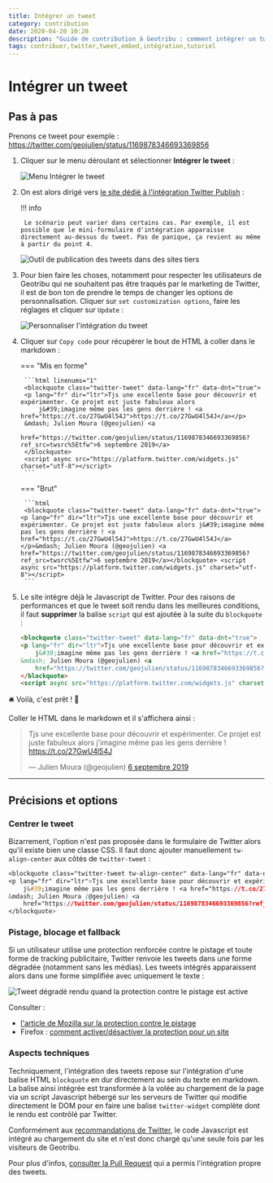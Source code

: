 ```yaml
---
title: Intégrer un tweet
category: contribution
date: 2020-04-20 10:20
description: "Guide de contribution à Geotribu : comment intégrer un tweet dans un contenu en Markdown."
tags: contribuer,twitter,tweet,embed,intégration,tutoriel
---
```


# Intégrer un tweet

## Pas à pas

Prenons ce tweet pour exemple : <https://twitter.com/geojulien/status/1169878346693369856>

1. Cliquer sur le menu déroulant et sélectionner **Intégrer le tweet** :

    ![Menu Intégrer le tweet](https://cdn.geotribu.fr/img/internal/contribution/twitter/embed_tweet_menu.png)

2. On est alors dirigé vers [le site dédié à l'intégration Twitter Publish](https://publish.twitter.com/) :

    !!! info

        Le scénario peut varier dans certains cas. Par exemple, il est possible que le mini-formulaire d'intégration apparaisse directement au-dessus du tweet. Pas de panique, ça revient au même à partir du point 4.

    ![Outil de publication des tweets dans des sites tiers](https://cdn.geotribu.fr/img/internal/contribution/twitter/embed_tweet_publish_website.png)

3. Pour bien faire les choses, notamment pour respecter les utilisateurs de Geotribu qui ne souhaitent pas être traqués par le marketing de Twitter, il est de bon ton de prendre le temps de changer les options de personnalisation. Cliquer sur `set customization options`, faire les réglages et cliquer sur `Update` :

    ![Personnaliser l'intégration du tweet](https://cdn.geotribu.fr/img/internal/contribution/twitter/embed_tweet_publish_custom.png)

4. Cliquer sur `Copy code` pour récupérer le bout de HTML à coller dans le markdown :

    === "Mis en forme"

        ```html linenums="1"
        <blockquote class="twitter-tweet" data-lang="fr" data-dnt="true">
        <p lang="fr" dir="ltr">Tjs une excellente base pour découvrir et expérimenter. Ce projet est juste fabuleux alors
            j&#39;imagine même pas les gens derrière ! <a href="https://t.co/27GwU4l54J">https://t.co/27GwU4l54J</a></p>
        &mdash; Julien Moura (@geojulien) <a
            href="https://twitter.com/geojulien/status/1169878346693369856?ref_src=twsrc%5Etfw">6 septembre 2019</a>
        </blockquote>
        <script async src="https://platform.twitter.com/widgets.js" charset="utf-8"></script>
        ```

    === "Brut"

        ```html
        <blockquote class="twitter-tweet" data-lang="fr" data-dnt="true"><p lang="fr" dir="ltr">Tjs une excellente base pour découvrir et expérimenter. Ce projet est juste fabuleux alors j&#39;imagine même pas les gens derrière ! <a href="https://t.co/27GwU4l54J">https://t.co/27GwU4l54J</a></p>&mdash; Julien Moura (@geojulien) <a href="https://twitter.com/geojulien/status/1169878346693369856?ref_src=twsrc%5Etfw">6 septembre 2019</a></blockquote> <script async src="https://platform.twitter.com/widgets.js" charset="utf-8"></script>
        ```

5. Le site intègre déjà le Javascript de Twitter. Pour des raisons de performances et que le tweet soit rendu dans les meilleures conditions, il faut **supprimer** la balise `script` qui est ajoutée à la suite du `blockquote` :

    ```html hl_lines="7" linenums="1"
    <blockquote class="twitter-tweet" data-lang="fr" data-dnt="true">
    <p lang="fr" dir="ltr">Tjs une excellente base pour découvrir et expérimenter. Ce projet est juste fabuleux alors
        j&#39;imagine même pas les gens derrière ! <a href="https://t.co/27GwU4l54J">https://t.co/27GwU4l54J</a></p>
    &mdash; Julien Moura (@geojulien) <a
        href="https://twitter.com/geojulien/status/1169878346693369856?ref_src=twsrc%5Etfw">6 septembre 2019</a>
    </blockquote>
    <script async src="https://platform.twitter.com/widgets.js" charset="utf-8"></script>
    ```

:bellhop_bell: Voilà, c'est prêt ! :tada:

Coller le HTML dans le markdown et il s'affichera ainsi :

<blockquote class="twitter-tweet" data-lang="fr" data-dnt="true">
<p lang="fr" dir="ltr">Tjs une excellente base pour découvrir et expérimenter. Ce projet est juste fabuleux alors
    j&#39;imagine même pas les gens derrière ! <a href="https://t.co/27GwU4l54J">https://t.co/27GwU4l54J</a></p>
&mdash; Julien Moura (@geojulien) <a
    href="https://twitter.com/geojulien/status/1169878346693369856?ref_src=twsrc%5Etfw">6 septembre 2019</a>
</blockquote>

----

## Précisions et options

### Centrer le tweet

Bizarrement, l'option n'est pas proposée dans le formulaire de Twitter alors qu'il existe bien une classe CSS. Il faut donc ajouter manuellement `tw-align-center` aux côtés de `twitter-tweet` :

```css hl_lines="1" linenums="1"
<blockquote class="twitter-tweet tw-align-center" data-lang="fr" data-dnt="true">
<p lang="fr" dir="ltr">Tjs une excellente base pour découvrir et expérimenter. Ce projet est juste fabuleux alors
    j&#39;imagine même pas les gens derrière ! <a href="https://t.co/27GwU4l54J">https://t.co/27GwU4l54J</a></p>
&mdash; Julien Moura (@geojulien) <a
    href="https://twitter.com/geojulien/status/1169878346693369856?ref_src=twsrc%5Etfw">6 septembre 2019</a>
</blockquote>
```

### Pistage, blocage et fallback

Si un utilisateur utilise une protection renforcée contre le pistage et toute forme de tracking publicitaire, Twitter renvoie les tweets dans une forme dégradée (notamment sans les médias). Les tweets intégrés apparaissent alors dans une forme simplifiée avec uniquement le texte :

![Tweet dégradé rendu quand la protection contre le pistage est active](https://cdn.geotribu.fr/img/internal/contribution/twitter/embed_tweet_tracking_fallback.png)

Consulter :

- [l'article de Mozilla sur la protection contre le pistage](https://developer.mozilla.org/fr/docs/Mozilla/Firefox/Privacy/protection_contre_le_pistage)
- Firefox : [comment activer/désactiver la protection pour un site](https://support.mozilla.org/fr/kb/protection-renforcee-contre-pistage-firefox-ordinateur?as=u&utm_source=inproduct#w_que-faire-si-un-site-semble-dysfonctionner)

### Aspects techniques

Techniquement, l'intégration des tweets repose sur l'intégration d'une balise HTML `blockquote` en dur directement au sein du texte en markdown. La balise ainsi intégrée est transformée à la volée au chargement de la page via un script Javascript hébergé sur les serveurs de Twitter qui modifie directement le DOM pour en faire une balise `twitter-widget` complète dont le rendu est contrôlé par Twitter.

Conformément aux [recommandations de Twitter](https://developer.twitter.com/en/docs/twitter-for-websites/javascript-api/guides/set-up-twitter-for-websites), le code Javascript est intégré au chargement du site et n'est donc chargé qu'une seule fois par les visiteurs de Geotribu.

Pour plus d'infos, [consulter la Pull Request](https://github.com/geotribu/website/pull/54) qui a permis l'intégration propre des tweets.
